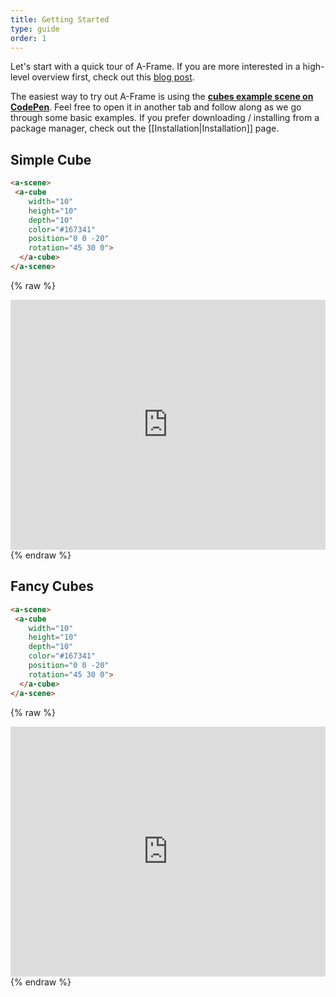 ```yaml
---
title: Getting Started
type: guide
order: 1
---
```


Let's start with a quick tour of A-Frame. If you are more interested in a high-level overview first, check out this [blog post](http://mozvr.com/posts/).

The easiest way to try out A-Frame is using the __[cubes example scene on CodePen](http://codepen.io/team/mozvr/pen/6e013bf4b446e85d8f268e937ee09143?editors=100)__. Feel free to open it in another tab and follow along as we go through some basic examples. If you prefer downloading / installing from a package manager, check out the [[Installation|Installation]] page.

## Simple Cube

```html
<a-scene>
 <a-cube
    width="10"
    height="10"
    depth="10"
    color="#167341"
    position="0 0 -20"
    rotation="45 30 0">
  </a-cube>
</a-scene>
```

{% raw %}
<iframe src="https://mozvr.github.io/aframe/examples/cube/" frameborder="0" scrolling="0" allowfullscreen="yes" width="100%" height="400"></iframe>
{% endraw %}

## Fancy Cubes

```html
<a-scene>
 <a-cube
    width="10"
    height="10"
    depth="10"
    color="#167341"
    position="0 0 -20"
    rotation="45 30 0">
  </a-cube>
</a-scene>
```

{% raw %}
<iframe src="https://mozvr.github.io/aframe/examples/cubes/" frameborder="0" scrolling="0" allowfullscreen="yes" width="100%" height="400"></iframe>
{% endraw %}
